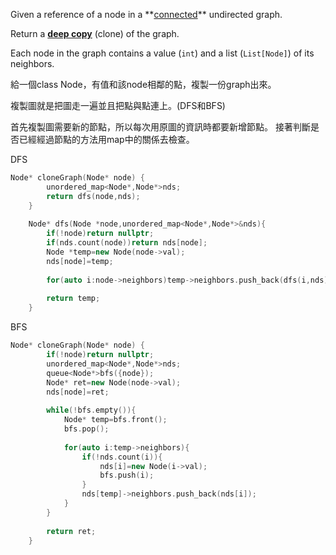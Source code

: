 Given a reference of a node in a **[connected](https://en.wikipedia.org/wiki/Connectivity_(graph_theory)#Connected_graph)** undirected graph.

Return a [**deep copy**](https://en.wikipedia.org/wiki/Object_copying#Deep_copy) (clone) of the graph.

Each node in the graph contains a value (`int`) and a list (`List[Node]`) of its neighbors.

給一個class Node，有值和該node相鄰的點，複製一份graph出來。

複製圖就是把圖走一遍並且把點與點連上。(DFS和BFS)


首先複製圖需要新的節點，所以每次用原圖的資訊時都要新增節點。
接著判斷是否已經經過節點的方法用map中的關係去檢查。

DFS
```cpp
Node* cloneGraph(Node* node) {
        unordered_map<Node*,Node*>nds;
        return dfs(node,nds);
    }
    
    Node* dfs(Node *node,unordered_map<Node*,Node*>&nds){
        if(!node)return nullptr;
        if(nds.count(node))return nds[node];
        Node *temp=new Node(node->val);
        nds[node]=temp;
        
        for(auto i:node->neighbors)temp->neighbors.push_back(dfs(i,nds));
        
        return temp;
    }
```


BFS

```cpp
Node* cloneGraph(Node* node) {
        if(!node)return nullptr;
        unordered_map<Node*,Node*>nds;
        queue<Node*>bfs({node});
        Node* ret=new Node(node->val);
        nds[node]=ret;
        
        while(!bfs.empty()){
            Node* temp=bfs.front();
            bfs.pop();
            
            for(auto i:temp->neighbors){
                if(!nds.count(i)){
                    nds[i]=new Node(i->val);
                    bfs.push(i);
                }
                nds[temp]->neighbors.push_back(nds[i]);
            }
        }
        
        return ret;
    }
```